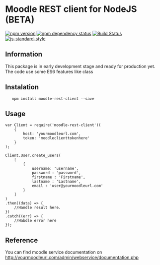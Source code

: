 Moodle REST client for NodeJS (BETA)
===
[![npm version](https://badge.fury.io/js/moodle-rest-client.svg)](http://badge.fury.io/js/moodle-rest-client)
[![npm dependency status](https://david-dm.org/virgilioneto/moodle-rest-client.svg)](https://david-dm.org/virgilioneto/moodle-rest-client)
[![Build Status](https://travis-ci.org/virgilioneto/moodle-rest-client.svg?branch=master)](https://travis-ci.org/virgilioneto/moodle-rest-client)
[![js-standard-style](https://img.shields.io/badge/code%20style-standard-brightgreen.svg)](http://standardjs.com/)

## Information
This package is in early development stage and ready for production yet. The code use some ES6 features like class

## Instalation
 ```
    npm install moodle-rest-client --save
 ```
 
## Usage
    var Client = require('moodle-rest-client')(
        {
            host: 'yourmoodleurl.com',
            token: 'moodleclienttokenhere'
        }
    );
    
    Client.User.create_users(
        [
            {
                username: 'username',
                password : 'password',
                firstname : 'Firstname',
                lastname : 'Lastname',
                email : 'user@yourmoodleurl.com'
            }
        ]
    )
    .then((data) => {
        //Handle result here.
    })
    .catch((err) => {
        //Habdle error here
    });

## Reference
You can find moodle service documentation on http://yourmoodleurl.com/admin/webservice/documentation.php